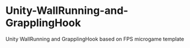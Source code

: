 # Unity-WallRunning-and-GrapplingHook
Unity WallRunning and GrapplingHook based on FPS microgame template
